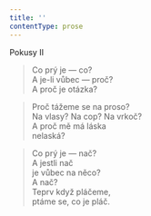 ```yaml
---
title: ''
contentType: prose
---
```


Pokusy II

> Co prý je — co?  
> A je-li vůbec — proč?  
> A proč je otázka?

> Proč tážeme se na proso?  
> Na vlasy? Na cop? Na vrkoč?  
> A proč mě má láska  
> nelaská?

> Co prý je — nač?  
> A jestli nač  
> je vůbec na něco?  
> A nač?  
> Teprv když pláčeme,  
> ptáme se, co je pláč.
